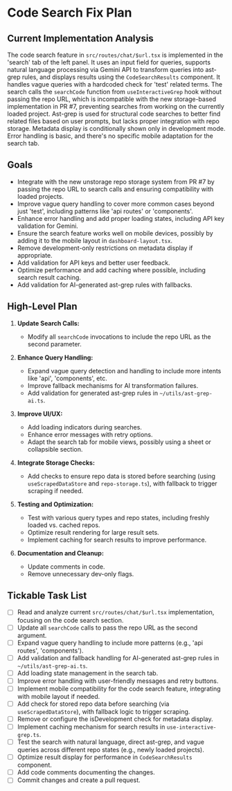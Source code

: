 # Code Search Fix Plan

## Current Implementation Analysis
The code search feature in `src/routes/chat/$url.tsx` is implemented in the 'search' tab of the left panel. It uses an input field for queries, supports natural language processing via Gemini API to transform queries into ast-grep rules, and displays results using the `CodeSearchResults` component. It handles vague queries with a hardcoded check for 'test' related terms. The search calls the `searchCode` function from `useInteractiveGrep` hook without passing the repo URL, which is incompatible with the new storage-based implementation in PR #7, preventing searches from working on the currently loaded project. Ast-grep is used for structural code searches to better find related files based on user prompts, but lacks proper integration with repo storage. Metadata display is conditionally shown only in development mode. Error handling is basic, and there's no specific mobile adaptation for the search tab.

## Goals
- Integrate with the new unstorage repo storage system from PR #7 by passing the repo URL to search calls and ensuring compatibility with loaded projects.
- Improve vague query handling to cover more common cases beyond just 'test', including patterns like 'api routes' or 'components'.
- Enhance error handling and add proper loading states, including API key validation for Gemini.
- Ensure the search feature works well on mobile devices, possibly by adding it to the mobile layout in `dashboard-layout.tsx`.
- Remove development-only restrictions on metadata display if appropriate.
- Add validation for API keys and better user feedback.
- Optimize performance and add caching where possible, including search result caching.
- Add validation for AI-generated ast-grep rules with fallbacks.

## High-Level Plan
1. **Update Search Calls:**
   - Modify all `searchCode` invocations to include the repo URL as the second parameter.

2. **Enhance Query Handling:**
   - Expand vague query detection and handling to include more intents like 'api', 'components', etc.
   - Improve fallback mechanisms for AI transformation failures.
   - Add validation for generated ast-grep rules in `~/utils/ast-grep-ai.ts`.

3. **Improve UI/UX:**
   - Add loading indicators during searches.
   - Enhance error messages with retry options.
   - Adapt the search tab for mobile views, possibly using a sheet or collapsible section.

4. **Integrate Storage Checks:**
   - Add checks to ensure repo data is stored before searching (using `useScrapedDataStore` and `repo-storage.ts`), with fallback to trigger scraping if needed.

5. **Testing and Optimization:**
   - Test with various query types and repo states, including freshly loaded vs. cached repos.
   - Optimize result rendering for large result sets.
   - Implement caching for search results to improve performance.

6. **Documentation and Cleanup:**
   - Update comments in code.
   - Remove unnecessary dev-only flags.

## Tickable Task List
- [ ] Read and analyze current `src/routes/chat/$url.tsx` implementation, focusing on the code search section.
- [ ] Update all `searchCode` calls to pass the repo URL as the second argument.
- [ ] Expand vague query handling to include more patterns (e.g., 'api routes', 'components').
- [ ] Add validation and fallback handling for AI-generated ast-grep rules in `~/utils/ast-grep-ai.ts`.
- [ ] Add loading state management in the search tab.
- [ ] Improve error handling with user-friendly messages and retry buttons.
- [ ] Implement mobile compatibility for the code search feature, integrating with mobile layout if needed.
- [ ] Add check for stored repo data before searching (via `useScrapedDataStore`), with fallback logic to trigger scraping.
- [ ] Remove or configure the isDevelopment check for metadata display.
- [ ] Implement caching mechanism for search results in `use-interactive-grep.ts`.
- [ ] Test the search with natural language, direct ast-grep, and vague queries across different repo states (e.g., newly loaded projects).
- [ ] Optimize result display for performance in `CodeSearchResults` component.
- [ ] Add code comments documenting the changes.
- [ ] Commit changes and create a pull request. 